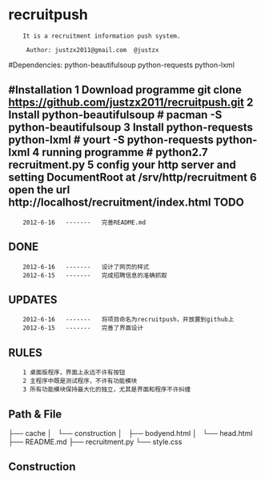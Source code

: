 # recruitpush

        It is a recruitment information push system.

         Author: justzx2011@gmail.com  @justzx
        

#Dependencies:
          python-beautifulsoup  python-requests python-lxml
        
#Installation
        1 Download programme
         git clone https://github.com/justzx2011/recruitpush.git
        2 Install python-beautifulsoup
          # pacman -S python-beautifulsoup
        3 Install python-requests python-lxml
         # yourt -S python-requests python-lxml
        4 running programme
          # python2.7 recruitment.py
        5 config your http server and setting DocumentRoot at /srv/http/recruitment
        6 open the url http://localhost/recruitment/index.html
TODO
--------------
        2012-6-16   -------   完善README.md
DONE
-----  
        2012-6-16   -------   设计了网页的样式
        2012-6-15   -------   完成招聘信息的准确抓取
UPDATES
--------------
        2012-6-16   -------   将项目命名为recruitpush，并放置到github上
        2012-6-15   -------   完善了界面设计
RULES
----
        1 桌面版程序，界面上永远不许有按钮
        2 主程序中既是测试程序，不许有功能模块
        3 所有功能模块保持最大化的独立，尤其是界面和程序不许纠缠


Path & File
----
<p>
├── cache
│   └── construction
│       ├── bodyend.html
│       └── head.html
├── README.md
├── recruitment.py
└── style.css
</p>

Construction
----
